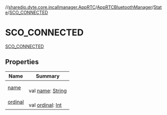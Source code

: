 //[shared](../../../../../index.md)[io.dyte.core.incallmanager.AppRTC](../../../index.md)/[AppRTCBluetoothManager](../../index.md)/[State](../index.md)/[SCO_CONNECTED](index.md)

# SCO_CONNECTED


[SCO_CONNECTED](index.md)

## Properties

| Name | Summary |
|---|---|
| [name](../../../../com.dyte.mobilecorekmm.incallmanager/-in-call-manager-module/-audio-manager-state/-r-u-n-n-i-n-g/index.md#-372974862%2FProperties%2F-270334668) | <br/>val [name](../../../../com.dyte.mobilecorekmm.incallmanager/-in-call-manager-module/-audio-manager-state/-r-u-n-n-i-n-g/index.md#-372974862%2FProperties%2F-270334668): [String](https://kotlinlang.org/api/latest/jvm/stdlib/kotlin/-string/index.html) |
| [ordinal](../../../../com.dyte.mobilecorekmm.incallmanager/-in-call-manager-module/-audio-manager-state/-r-u-n-n-i-n-g/index.md#-739389684%2FProperties%2F-270334668) | <br/>val [ordinal](../../../../com.dyte.mobilecorekmm.incallmanager/-in-call-manager-module/-audio-manager-state/-r-u-n-n-i-n-g/index.md#-739389684%2FProperties%2F-270334668): [Int](https://kotlinlang.org/api/latest/jvm/stdlib/kotlin/-int/index.html) |
